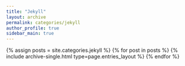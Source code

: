```yaml
---
title: "Jekyll"
layout: archive
permalink: categories/jekyll
author_profile: true
sidebar_main: true
---
```


{% assign posts = site.categories.jekyll %}
{% for post in posts %} {% include archive-single.html type=page.entries_layout %} {% endfor %}